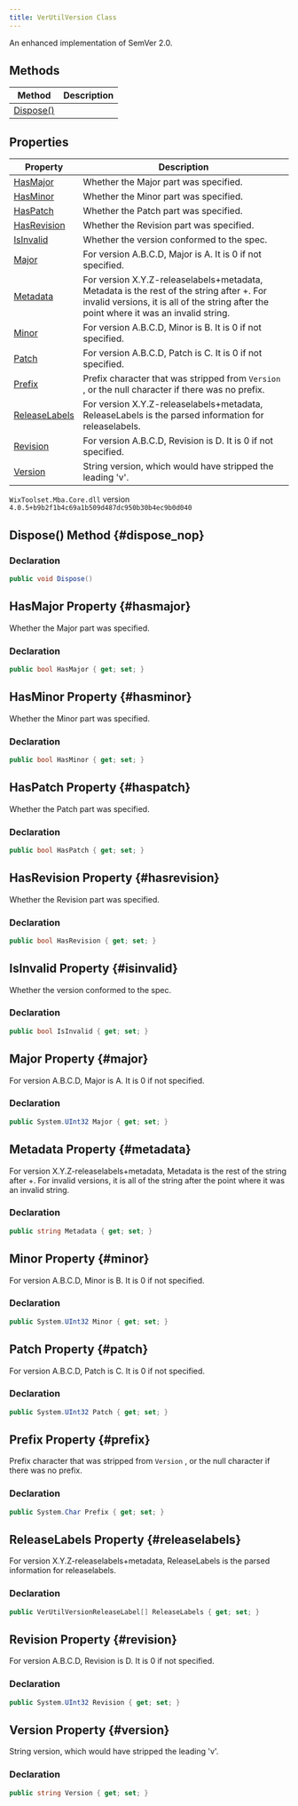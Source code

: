 ```yaml
---
title: VerUtilVersion Class
---
```

An enhanced implementation of SemVer 2.0.
## Methods
| Method | Description |
| ------ | ----------- |
| [Dispose()](#dispose_nop) |  |
## Properties
| Property | Description |
| ------ | ----------- |
| [HasMajor](#hasmajor) | Whether the Major part was specified. |
| [HasMinor](#hasminor) | Whether the Minor part was specified. |
| [HasPatch](#haspatch) | Whether the Patch part was specified. |
| [HasRevision](#hasrevision) | Whether the Revision part was specified. |
| [IsInvalid](#isinvalid) | Whether the version conformed to the spec. |
| [Major](#major) | For version A.B.C.D, Major is A. It is 0 if not specified. |
| [Metadata](#metadata) | For version X.Y.Z-releaselabels+metadata, Metadata is the rest of the string after +. For invalid versions, it is all of the string after the point where it was an invalid string. |
| [Minor](#minor) | For version A.B.C.D, Minor is B. It is 0 if not specified. |
| [Patch](#patch) | For version A.B.C.D, Patch is C. It is 0 if not specified. |
| [Prefix](#prefix) | Prefix character that was stripped from `Version` , or the null character if there was no prefix. |
| [ReleaseLabels](#releaselabels) | For version X.Y.Z-releaselabels+metadata, ReleaseLabels is the parsed information for releaselabels. |
| [Revision](#revision) | For version A.B.C.D, Revision is D. It is 0 if not specified. |
| [Version](#version) | String version, which would have stripped the leading 'v'. |
`WixToolset.Mba.Core.dll` version `4.0.5+b9b2f1b4c69a1b509d487dc950b30b4ec9b0d040`
## Dispose() Method {#dispose_nop}

### Declaration
```cs
public void Dispose()
```
## HasMajor Property {#hasmajor}
Whether the Major part was specified.
### Declaration
```cs
public bool HasMajor { get; set; }
```
## HasMinor Property {#hasminor}
Whether the Minor part was specified.
### Declaration
```cs
public bool HasMinor { get; set; }
```
## HasPatch Property {#haspatch}
Whether the Patch part was specified.
### Declaration
```cs
public bool HasPatch { get; set; }
```
## HasRevision Property {#hasrevision}
Whether the Revision part was specified.
### Declaration
```cs
public bool HasRevision { get; set; }
```
## IsInvalid Property {#isinvalid}
Whether the version conformed to the spec.
### Declaration
```cs
public bool IsInvalid { get; set; }
```
## Major Property {#major}
For version A.B.C.D, Major is A. It is 0 if not specified.
### Declaration
```cs
public System.UInt32 Major { get; set; }
```
## Metadata Property {#metadata}
For version X.Y.Z-releaselabels+metadata, Metadata is the rest of the string after +. For invalid versions, it is all of the string after the point where it was an invalid string.
### Declaration
```cs
public string Metadata { get; set; }
```
## Minor Property {#minor}
For version A.B.C.D, Minor is B. It is 0 if not specified.
### Declaration
```cs
public System.UInt32 Minor { get; set; }
```
## Patch Property {#patch}
For version A.B.C.D, Patch is C. It is 0 if not specified.
### Declaration
```cs
public System.UInt32 Patch { get; set; }
```
## Prefix Property {#prefix}
Prefix character that was stripped from `Version` , or the null character if there was no prefix.
### Declaration
```cs
public System.Char Prefix { get; set; }
```
## ReleaseLabels Property {#releaselabels}
For version X.Y.Z-releaselabels+metadata, ReleaseLabels is the parsed information for releaselabels.
### Declaration
```cs
public VerUtilVersionReleaseLabel[] ReleaseLabels { get; set; }
```
## Revision Property {#revision}
For version A.B.C.D, Revision is D. It is 0 if not specified.
### Declaration
```cs
public System.UInt32 Revision { get; set; }
```
## Version Property {#version}
String version, which would have stripped the leading 'v'.
### Declaration
```cs
public string Version { get; set; }
```
